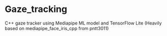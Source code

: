 # Gaze_tracking
C++ gaze tracker using Mediapipe ML model and TensorFlow Lite (Heavily based on mediapipe_face_iris_cpp  from pntt3011)
